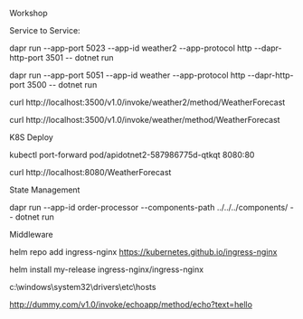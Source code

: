 Workshop

Service to Service:

dapr run --app-port 5023 --app-id weather2 --app-protocol http --dapr-http-port 3501 -- dotnet run

dapr run --app-port 5051 --app-id weather --app-protocol http --dapr-http-port 3500 -- dotnet run

curl http://localhost:3500/v1.0/invoke/weather2/method/WeatherForecast

curl http://localhost:3500/v1.0/invoke/weather/method/WeatherForecast

K8S Deploy

kubectl port-forward pod/apidotnet2-587986775d-qtkqt  8080:80

curl http://localhost:8080/WeatherForecast

State Management

dapr run --app-id order-processor --components-path ../../../components/ -- dotnet run

Middleware

helm repo add ingress-nginx https://kubernetes.github.io/ingress-nginx

helm install my-release ingress-nginx/ingress-nginx   

c:\windows\system32\drivers\etc\hosts

http://dummy.com/v1.0/invoke/echoapp/method/echo?text=hello
